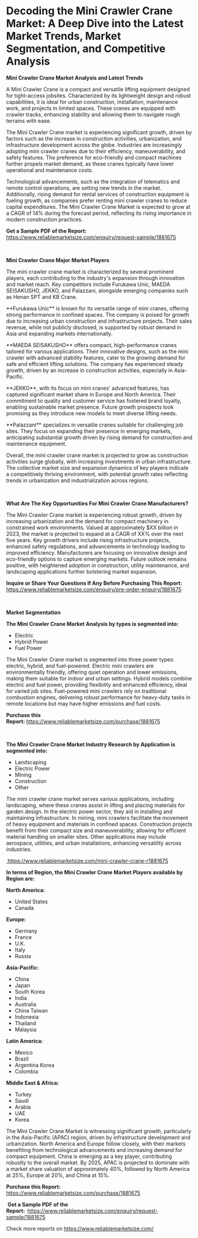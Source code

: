 <p><h1>Decoding the Mini Crawler Crane Market: A Deep Dive into the Latest Market Trends, Market Segmentation, and Competitive Analysis</h1></p><p><strong>Mini Crawler Crane Market Analysis and Latest Trends</strong></p>
<p><p>A Mini Crawler Crane is a compact and versatile lifting equipment designed for tight-access jobsites. Characterized by its lightweight design and robust capabilities, it is ideal for urban construction, installation, maintenance work, and projects in limited spaces. These cranes are equipped with crawler tracks, enhancing stability and allowing them to navigate rough terrains with ease.</p><p>The Mini Crawler Crane market is experiencing significant growth, driven by factors such as the increase in construction activities, urbanization, and infrastructure development across the globe. Industries are increasingly adopting mini crawler cranes due to their efficiency, maneuverability, and safety features. The preference for eco-friendly and compact machines further propels market demand, as these cranes typically have lower operational and maintenance costs.</p><p>Technological advancements, such as the integration of telematics and remote control operations, are setting new trends in the market. Additionally, rising demand for rental services of construction equipment is fueling growth, as companies prefer renting mini crawler cranes to reduce capital expenditures. The Mini Crawler Crane Market is expected to grow at a CAGR of 14% during the forecast period, reflecting its rising importance in modern construction practices.</p></p>
<p><strong>Get a Sample PDF of the Report:&nbsp;</strong> <a href="https://www.reliablemarketsize.com/enquiry/request-sample/1881675?utm_campaign=3248&utm_medium=2&utm_source=Github&utm_content=ia&utm_term=11042025&utm_id=mini-crawler-crane">https://www.reliablemarketsize.com/enquiry/request-sample/1881675</a></p>
<p>&nbsp;</p>
<p><strong>Mini Crawler Crane Major Market Players</strong></p>
<p><p>The mini crawler crane market is characterized by several prominent players, each contributing to the industry's expansion through innovation and market reach. Key competitors include Furukawa Unic, MAEDA SEISAKUSHO, JEKKO, and Palazzani, alongside emerging companies such as Henan SPT and KB Crane.</p><p>**Furukawa Unic** is known for its versatile range of mini cranes, offering strong performance in confined spaces. The company is poised for growth due to increasing urban construction and infrastructure projects. Their sales revenue, while not publicly disclosed, is supported by robust demand in Asia and expanding markets internationally.</p><p>**MAEDA SEISAKUSHO** offers compact, high-performance cranes tailored for various applications. Their innovative designs, such as the mini crawler with advanced stability features, cater to the growing demand for safe and efficient lifting solutions. The company has experienced steady growth, driven by an increase in construction activities, especially in Asia-Pacific.</p><p>**JEKKO**, with its focus on mini cranes' advanced features, has captured significant market share in Europe and North America. Their commitment to quality and customer service has fostered brand loyalty, enabling sustainable market presence. Future growth prospects look promising as they introduce new models to meet diverse lifting needs.</p><p>**Palazzani** specializes in versatile cranes suitable for challenging job sites. They focus on expanding their presence in emerging markets, anticipating substantial growth driven by rising demand for construction and maintenance equipment.</p><p>Overall, the mini crawler crane market is projected to grow as construction activities surge globally, with increasing investments in urban infrastructure. The collective market size and expansion dynamics of key players indicate a competitively thriving environment, with potential growth rates reflecting trends in urbanization and industrialization across regions.</p></p>
<p>&nbsp;</p>
<p><strong>What Are The Key Opportunities For Mini Crawler Crane Manufacturers?</strong></p>
<p><p>The Mini Crawler Crane market is experiencing robust growth, driven by increasing urbanization and the demand for compact machinery in constrained work environments. Valued at approximately $XX billion in 2023, the market is projected to expand at a CAGR of XX% over the next five years. Key growth drivers include rising infrastructure projects, enhanced safety regulations, and advancements in technology leading to improved efficiency. Manufacturers are focusing on innovative design and eco-friendly options to capture emerging markets. Future outlook remains positive, with heightened adoption in construction, utility maintenance, and landscaping applications further bolstering market expansion.</p></p>
<p><strong>Inquire or Share Your Questions If Any Before Purchasing This Report:</strong> <a href="https://www.reliablemarketsize.com/enquiry/pre-order-enquiry/1881675?utm_campaign=3248&utm_medium=2&utm_source=Github&utm_content=ia&utm_term=11042025&utm_id=mini-crawler-crane">https://www.reliablemarketsize.com/enquiry/pre-order-enquiry/1881675</a></p>
<p>&nbsp;</p>
<p><strong>Market Segmentation</strong></p>
<p><strong>The Mini Crawler Crane Market Analysis by types is segmented into:</strong></p>
<p><ul><li>Electric</li><li>Hybrid Power</li><li>Fuel Power</li></ul></p>
<p><p>The Mini Crawler Crane market is segmented into three power types: electric, hybrid, and fuel-powered. Electric mini crawlers are environmentally friendly, offering quiet operation and lower emissions, making them suitable for indoor and urban settings. Hybrid models combine electric and fuel power, providing flexibility and enhanced efficiency, ideal for varied job sites. Fuel-powered mini crawlers rely on traditional combustion engines, delivering robust performance for heavy-duty tasks in remote locations but may have higher emissions and fuel costs.</p></p>
<p><strong>Purchase this Report:&nbsp;</strong><a href="https://www.reliablemarketsize.com/purchase/1881675?utm_campaign=3248&utm_medium=2&utm_source=Github&utm_content=ia&utm_term=11042025&utm_id=mini-crawler-crane">https://www.reliablemarketsize.com/purchase/1881675</a></p>
<p>&nbsp;</p>
<p><strong>The Mini Crawler Crane Market Industry Research by Application is segmented into:</strong></p>
<p><ul><li>Landscaping</li><li>Electric Power</li><li>Mining</li><li>Construction</li><li>Other</li></ul></p>
<p><p>The mini crawler crane market serves various applications, including landscaping, where these cranes assist in lifting and placing materials for garden design. In the electric power sector, they aid in installing and maintaining infrastructure. In mining, mini crawlers facilitate the movement of heavy equipment and materials in confined spaces. Construction projects benefit from their compact size and maneuverability, allowing for efficient material handling on smaller sites. Other applications may include aerospace, utilities, and urban installations, enhancing versatility across industries.</p></p>
<p><a href="https://www.reliablemarketsize.com/mini-crawler-crane-r1881675?utm_campaign=3248&utm_medium=2&utm_source=Github&utm_content=ia&utm_term=11042025&utm_id=mini-crawler-crane">&nbsp;https://www.reliablemarketsize.com/mini-crawler-crane-r1881675</a></p>
<p><strong>In terms of Region, the Mini Crawler Crane Market Players available by Region are:</strong></p>
<p>
    <p> <strong> North America: </strong>
        <ul>
            <li>United States</li>
            <li>Canada</li>
        </ul>
        </p> 
    <p> <strong> Europe: </strong>
        <ul>
            <li>Germany</li>
            <li>France</li>
            <li>U.K.</li>
            <li>Italy</li>
            <li>Russia</li>
        </ul>
        </p> 
    <p> <strong> Asia-Pacific: </strong>
        <ul>
            <li>China</li>
            <li>Japan</li>
            <li>South Korea</li>
            <li>India</li>
            <li>Australia</li>
            <li>China Taiwan</li>
            <li>Indonesia</li>
            <li>Thailand</li>
            <li>Malaysia</li>
        </ul>
        </p> 
    <p> <strong> Latin America: </strong>
        <ul>
            <li>Mexico</li>
            <li>Brazil</li>
            <li>Argentina Korea</li>
            <li>Colombia</li>
        </ul>
        </p> 
    <p> <strong> Middle East & Africa: </strong>
        <ul>
            <li>Turkey</li>
            <li>Saudi</li>
            <li>Arabia</li>
            <li>UAE</li>
            <li>Korea</li>
        </ul>
    </p>
    </p>
<p><p>The Mini Crawler Crane Market is witnessing significant growth, particularly in the Asia-Pacific (APAC) region, driven by infrastructure development and urbanization. North America and Europe follow closely, with their markets benefiting from technological advancements and increasing demand for compact equipment. China is emerging as a key player, contributing robustly to the overall market. By 2025, APAC is projected to dominate with a market share valuation of approximately 40%, followed by North America at 25%, Europe at 20%, and China at 15%.</p></p>
<p><strong>Purchase this Report: </strong><a href="https://www.reliablemarketsize.com/purchase/1881675?utm_campaign=3248&utm_medium=2&utm_source=Github&utm_content=ia&utm_term=11042025&utm_id=mini-crawler-crane">https://www.reliablemarketsize.com/purchase/1881675</a></p>
<p>&nbsp;<strong>Get a Sample PDF of the Report:&nbsp;&nbsp;</strong><a href="https://www.reliablemarketsize.com/enquiry/request-sample/1881675?utm_campaign=3248&utm_medium=2&utm_source=Github&utm_content=ia&utm_term=11042025&utm_id=mini-crawler-crane">https://www.reliablemarketsize.com/enquiry/request-sample/1881675</a></p>
<p><strong></strong></p>
<p>Check more reports on <a href="https://www.reliablemarketsize.com/?utm_campaign=3248&utm_medium=2&utm_source=Github&utm_content=ia&utm_term=11042025&utm_id=mini-crawler-crane">https://www.reliablemarketsize.com/</a></p>